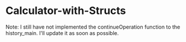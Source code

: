 # Calculator-with-Structs
Note: I still have not implemented the continueOperation function to the history_main. I'll update it as soon as possible.
